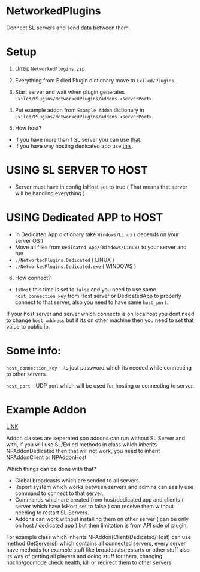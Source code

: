 # NetworkedPlugins
Connect SL servers and send data between them.


# Setup

1. Unzip ``NetworkedPlugins.zip``

2. Everything from Exiled Plugin dictionary move to ``Exiled/Plugins``.

3. Start server and wait when plugin generates ``Exiled/Plugins/NetworkedPlugins/addons-<serverPort>``.

4. Put example addon from ``Example Addon`` dictionary in ``Exiled/Plugins/NetworkedPlugins/addons-<serverPort>``.

5. How host?
- If you have more than 1 SL server you can use [that]().
- If you have way hosting dedicated app use [this]().

# USING SL SERVER TO HOST

- Server must have in config IsHost set to true
( That means that server will be handling everything )

# USING Dedicated APP to HOST

- In Dedicated App dictionary take ``Windows/Linux`` ( depends on your server OS )
- Move all files from ``Dedicated App/(Windows/Linux)`` to your server and run 
- ``./NetworkedPlugins.Dedicated`` ( LINUX )
- ``./NetworkedPlugins.Dedicated.exe`` ( WINDOWS ) 

6. How connect?

- ``IsHost`` this time is set to ``false`` and you need to use same ``host_connection_key`` from Host server or DedicatedApp to properly connect to that server,
also you need to have same ``host_port``.

If your host server and server which connects is on localhost you dont need to change ``host_address`` but if its on other machine then you need to set that value to public ip.


# Some info:

``host_connection_key`` - Its just password which its needed while connecting to other servers.

``host_port`` - UDP port which will be used for hosting or connecting to server.


# Example Addon
[LINK](https://github.com/Killers0992/EXILED/tree/dev/Exiled.NetworkExample)

Addon classes are seperated soo addons can run without SL Server and with,
if you will use SL/Exiled methods in class which inherits NPAddonDedicated then that will not work, you need to inherit NPAddonClient or NPAddonHost


Which things can be done with that?

- Global broadcasts which are sended to all servers.
- Report system which works between servers and admins can easily use command to connect to that server.
- Commands which are created from host/dedicated app and clients ( server which have IsHost set to false ) can receive them without needing to restart SL Servers.
- Addons can work without installing them on other server ( can be only on host / dedicated app ) but then limitation is from API side of plugin.

For example class which inherits NPAddon(Client/Dedicated/Host) can use method GetServers() which contains all connected servers, every server have methods for example stuff like broadcasts/restarts or other stuff also its way of getting all players and doing stuff for them, changing noclip/godmode check health, kill or redirect them to other servers
